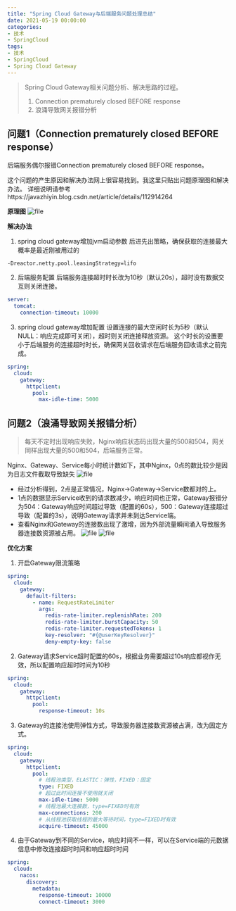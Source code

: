 ```yaml
---
title: "Spring Cloud Gateway与后端服务问题处理总结"
date: 2021-05-19 00:00:00
categories:
- 技术
- SpringCloud
tags:
- 技术
- SpringCloud
- Spring Cloud Gateway
---
```


> Spring Cloud Gateway相关问题分析、解决思路的过程。
> 1. Connection prematurely closed BEFORE response
> 2. 浪涌导致网关报错分析

<!-- more -->

## 问题1（Connection prematurely closed BEFORE response）
后端服务偶尔报错Connection prematurely closed BEFORE response。

这个问题的产生原因和解决办法网上很容易找到。我这里只贴出问题原理图和解决办法。
详细说明请参考https://javazhiyin.blog.csdn.net/article/details/112914264

**原理图**
![file](https://img-blog.csdnimg.cn/img_convert/87a7537eb4e30ab56e3f8a3d594ef544.png)

**解决办法**
1. spring cloud gateway增加jvm启动参数
后进先出策略，确保获取的连接最大概率是最近刚被用过的
```shell
-Dreactor.netty.pool.leasingStrategy=lifo
```

2. 后端服务配置
后端服务连接超时时长改为10秒（默认20s），超时没有数据交互则关闭连接。
```yaml
server:
  tomcat:
    connection-timeout: 10000
```

3. spring cloud gateway增加配置
设置连接的最大空闲时长为5秒（默认NULL：响应完成即可关闭），超时则关闭连接释放资源。
这个时长的设置要小于后端服务的连接超时时长，确保网关回收请求在后端服务回收请求之前完成。
```yaml
spring:
  cloud:
    gateway:
      httpclient:
        pool:
          max-idle-time: 5000
```

## 问题2（浪涌导致网关报错分析）
> 每天不定时出现响应失败，Nginx响应状态码出现大量的500和504，网关同样出现大量的500和504，后端服务正常。

Nginx、Gateway、Service每小时统计数如下，其中Nginx，0点的数比较少是因为日志文件截取导致缺失
![file](https://img-blog.csdnimg.cn/img_convert/40470233cb556053f82cb6e3c6d1e615.png)

* 经过分析得到，2点是正常情况，Nginx->Gateway->Service数都对的上。
* 1点的数据显示Service收到的请求数减少，响应时间也正常，Gateway报错分为504：Gateway响应时间超过导致（配置的60s），500：Gateway连接超过导致（配置的3s），说明Gateway请求并未到达Service端。
* 查看Nginx和Gateway的连接数出现了激增，因为外部流量瞬间涌入导致服务器连接数资源被占用。
![file](https://img-blog.csdnimg.cn/img_convert/3bf64c40fde06be1e9c1f35e1d35e6f7.png)
![file](https://img-blog.csdnimg.cn/img_convert/c0ae71367df1d41a1da2d5dd6626d3c2.png)

**优化方案**
1. 开启Gateway限流策略
```yaml
spring:
  cloud:
    gateway:
      default-filters:
        - name: RequestRateLimiter
          args:
            redis-rate-limiter.replenishRate: 200
            redis-rate-limiter.burstCapacity: 50
            redis-rate-limiter.requestedTokens: 1
            key-resolver: "#{@userKeyResolver}"
            deny-empty-key: false
```

2. Gateway请求Service超时配置的60s，根据业务需要超过10s响应都视作无效，所以配置响应超时时间为10秒
```yaml
spring:
  cloud:
    gateway:
      httpclient:
        pool:
          response-timeout: 10s
```

3. Gateway的连接池使用弹性方式，导致服务器连接数资源被占满，改为固定方式。
```yaml
spring:
  cloud:
    gateway:
      httpclient:
        pool:
          # 线程池类型，ELASTIC：弹性，FIXED：固定
          type: FIXED
          # 超过此时间连接不使用就关闭
          max-idle-time: 5000
          # 线程池最大连接数，type=FIXED时有效
          max-connections: 200
          # 从线程池获取线程的最大等待时间，type=FIXED时有效
          acquire-timeout: 45000
```

4. 由于Gateway到不同的Service，响应时间不一样，可以在Service端的元数据信息中修改连接超时时间和响应超时时间

```yaml
spring:
  cloud:
    nacos:
      discovery:
        metadata:
          response-timeout: 10000
          connect-timeout: 3000
```
